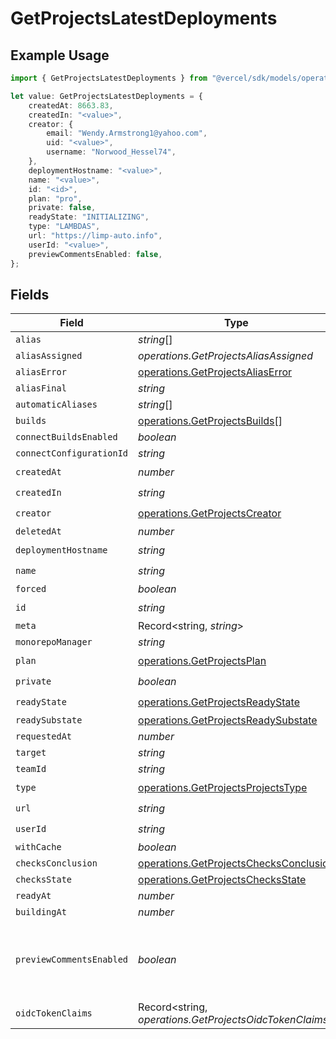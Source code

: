 # GetProjectsLatestDeployments

## Example Usage

```typescript
import { GetProjectsLatestDeployments } from "@vercel/sdk/models/operations";

let value: GetProjectsLatestDeployments = {
    createdAt: 8663.83,
    createdIn: "<value>",
    creator: {
        email: "Wendy.Armstrong1@yahoo.com",
        uid: "<value>",
        username: "Norwood_Hessel74",
    },
    deploymentHostname: "<value>",
    name: "<value>",
    id: "<id>",
    plan: "pro",
    private: false,
    readyState: "INITIALIZING",
    type: "LAMBDAS",
    url: "https://limp-auto.info",
    userId: "<value>",
    previewCommentsEnabled: false,
};
```

## Fields

| Field                                                                                            | Type                                                                                             | Required                                                                                         | Description                                                                                      | Example                                                                                          |
| ------------------------------------------------------------------------------------------------ | ------------------------------------------------------------------------------------------------ | ------------------------------------------------------------------------------------------------ | ------------------------------------------------------------------------------------------------ | ------------------------------------------------------------------------------------------------ |
| `alias`                                                                                          | *string*[]                                                                                       | :heavy_minus_sign:                                                                               | N/A                                                                                              |                                                                                                  |
| `aliasAssigned`                                                                                  | *operations.GetProjectsAliasAssigned*                                                            | :heavy_minus_sign:                                                                               | N/A                                                                                              |                                                                                                  |
| `aliasError`                                                                                     | [operations.GetProjectsAliasError](../../models/operations/getprojectsaliaserror.md)             | :heavy_minus_sign:                                                                               | N/A                                                                                              |                                                                                                  |
| `aliasFinal`                                                                                     | *string*                                                                                         | :heavy_minus_sign:                                                                               | N/A                                                                                              |                                                                                                  |
| `automaticAliases`                                                                               | *string*[]                                                                                       | :heavy_minus_sign:                                                                               | N/A                                                                                              |                                                                                                  |
| `builds`                                                                                         | [operations.GetProjectsBuilds](../../models/operations/getprojectsbuilds.md)[]                   | :heavy_minus_sign:                                                                               | N/A                                                                                              |                                                                                                  |
| `connectBuildsEnabled`                                                                           | *boolean*                                                                                        | :heavy_minus_sign:                                                                               | N/A                                                                                              |                                                                                                  |
| `connectConfigurationId`                                                                         | *string*                                                                                         | :heavy_minus_sign:                                                                               | N/A                                                                                              |                                                                                                  |
| `createdAt`                                                                                      | *number*                                                                                         | :heavy_check_mark:                                                                               | N/A                                                                                              |                                                                                                  |
| `createdIn`                                                                                      | *string*                                                                                         | :heavy_check_mark:                                                                               | N/A                                                                                              |                                                                                                  |
| `creator`                                                                                        | [operations.GetProjectsCreator](../../models/operations/getprojectscreator.md)                   | :heavy_check_mark:                                                                               | N/A                                                                                              |                                                                                                  |
| `deletedAt`                                                                                      | *number*                                                                                         | :heavy_minus_sign:                                                                               | N/A                                                                                              |                                                                                                  |
| `deploymentHostname`                                                                             | *string*                                                                                         | :heavy_check_mark:                                                                               | N/A                                                                                              |                                                                                                  |
| `name`                                                                                           | *string*                                                                                         | :heavy_check_mark:                                                                               | N/A                                                                                              |                                                                                                  |
| `forced`                                                                                         | *boolean*                                                                                        | :heavy_minus_sign:                                                                               | N/A                                                                                              |                                                                                                  |
| `id`                                                                                             | *string*                                                                                         | :heavy_check_mark:                                                                               | N/A                                                                                              |                                                                                                  |
| `meta`                                                                                           | Record<string, *string*>                                                                         | :heavy_minus_sign:                                                                               | N/A                                                                                              |                                                                                                  |
| `monorepoManager`                                                                                | *string*                                                                                         | :heavy_minus_sign:                                                                               | N/A                                                                                              |                                                                                                  |
| `plan`                                                                                           | [operations.GetProjectsPlan](../../models/operations/getprojectsplan.md)                         | :heavy_check_mark:                                                                               | N/A                                                                                              |                                                                                                  |
| `private`                                                                                        | *boolean*                                                                                        | :heavy_check_mark:                                                                               | N/A                                                                                              |                                                                                                  |
| `readyState`                                                                                     | [operations.GetProjectsReadyState](../../models/operations/getprojectsreadystate.md)             | :heavy_check_mark:                                                                               | N/A                                                                                              |                                                                                                  |
| `readySubstate`                                                                                  | [operations.GetProjectsReadySubstate](../../models/operations/getprojectsreadysubstate.md)       | :heavy_minus_sign:                                                                               | N/A                                                                                              |                                                                                                  |
| `requestedAt`                                                                                    | *number*                                                                                         | :heavy_minus_sign:                                                                               | N/A                                                                                              |                                                                                                  |
| `target`                                                                                         | *string*                                                                                         | :heavy_minus_sign:                                                                               | N/A                                                                                              |                                                                                                  |
| `teamId`                                                                                         | *string*                                                                                         | :heavy_minus_sign:                                                                               | N/A                                                                                              |                                                                                                  |
| `type`                                                                                           | [operations.GetProjectsProjectsType](../../models/operations/getprojectsprojectstype.md)         | :heavy_check_mark:                                                                               | N/A                                                                                              |                                                                                                  |
| `url`                                                                                            | *string*                                                                                         | :heavy_check_mark:                                                                               | N/A                                                                                              |                                                                                                  |
| `userId`                                                                                         | *string*                                                                                         | :heavy_check_mark:                                                                               | N/A                                                                                              |                                                                                                  |
| `withCache`                                                                                      | *boolean*                                                                                        | :heavy_minus_sign:                                                                               | N/A                                                                                              |                                                                                                  |
| `checksConclusion`                                                                               | [operations.GetProjectsChecksConclusion](../../models/operations/getprojectschecksconclusion.md) | :heavy_minus_sign:                                                                               | N/A                                                                                              |                                                                                                  |
| `checksState`                                                                                    | [operations.GetProjectsChecksState](../../models/operations/getprojectschecksstate.md)           | :heavy_minus_sign:                                                                               | N/A                                                                                              |                                                                                                  |
| `readyAt`                                                                                        | *number*                                                                                         | :heavy_minus_sign:                                                                               | N/A                                                                                              |                                                                                                  |
| `buildingAt`                                                                                     | *number*                                                                                         | :heavy_minus_sign:                                                                               | N/A                                                                                              |                                                                                                  |
| `previewCommentsEnabled`                                                                         | *boolean*                                                                                        | :heavy_minus_sign:                                                                               | Whether or not preview comments are enabled for the deployment                                   | false                                                                                            |
| `oidcTokenClaims`                                                                                | Record<string, *operations.GetProjectsOidcTokenClaims*>                                          | :heavy_minus_sign:                                                                               | N/A                                                                                              |                                                                                                  |